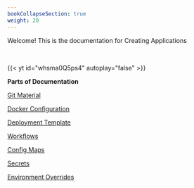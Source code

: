```yaml
---
bookCollapseSection: true
weight: 20
---
```




Welcome! This is the documentation for Creating Applications

<br />

{{< yt id="whsma0Q5ps4" autoplay="false" >}}


**Parts of Documentation** 

[Git Material](https://docs.devtron.ai/docs/reference/creating-application/git-material/)



[Docker Configuration](https://docs.devtron.ai/docs/reference/creating-application/docker-configuration/) 



[Deployment Template](https://docs.devtron.ai/docs/reference/creating-application/deployment-template/) 



[Workflows](https://docs.devtron.ai/docs/reference/creating-application/workflows/) 



[Config Maps](https://docs.devtron.ai/docs/reference/creating-application/config-maps/) 



[Secrets](https://docs.devtron.ai/docs/reference/creating-application/secrets/) 



[Environment Overrides](https://docs.devtron.ai/docs/reference/creating-application/environment-overrides/) 
